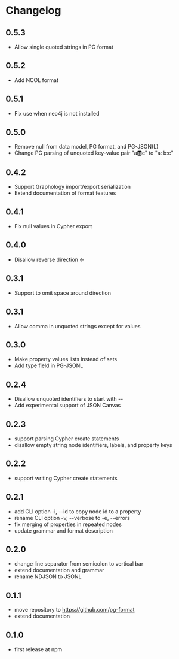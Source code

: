 # Changelog

## 0.5.3

- Allow single quoted strings in PG format

## 0.5.2

- Add NCOL format

## 0.5.1

- Fix use when neo4j is not installed

## 0.5.0

- Remove null from data model, PG format, and PG-JSON(L)
- Change PG parsing of unquoted key-value pair "a:b:c" to "a: b:c"

## 0.4.2

- Support Graphology import/export serialization
- Extend documentation of format features

## 0.4.1

- Fix null values in Cypher export

## 0.4.0

- Disallow reverse direction <-

## 0.3.1

- Support to omit space around direction

## 0.3.1

- Allow comma in unquoted strings except for values

## 0.3.0

- Make property values lists instead of sets
- Add type field in PG-JSONL

## 0.2.4

- Disallow unquoted identifiers to start with --
- Add experimental support of JSON Canvas

## 0.2.3

- support parsing Cypher create statements
- disallow empty string node identifiers, labels, and property keys

## 0.2.2

- support writing Cypher create statements

## 0.2.1

- add CLI option -i, --id to copy node id to a property
- rename CLI option -v, --verbose to -e, --errors
- fix merging of properties in repeated nodes
- update grammar and format description

## 0.2.0

- change line separator from semicolon to vertical bar
- extend documentation and grammar
- rename NDJSON to JSONL

## 0.1.1

- move repository to <https://github.com/pg-format>
- extend documentation

## 0.1.0

- first release at npm

